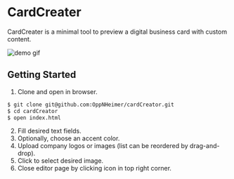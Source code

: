 # CardCreater

CardCreater is a minimal tool to preview a digital business card with custom content.

![demo gif]('./images/samplegif.gif)

## Getting Started

1. Clone and open in browser.

```bash
$ git clone git@github.com:OppNHeimer/cardCreator.git
$ cd cardCreator
$ open index.html
```

2. Fill desired text fields.
3. Optionally, choose an accent color.
4. Upload company logos or images (list can be reordered by drag-and-drop).
5. Click to select desired image.
6. Close editor page by clicking icon in top right corner.